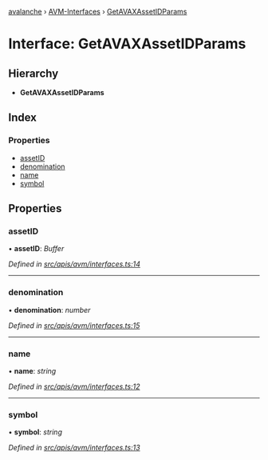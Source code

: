[avalanche](../README.md) › [AVM-Interfaces](../modules/avm_interfaces.md) › [GetAVAXAssetIDParams](avm_interfaces.getavaxassetidparams.md)

# Interface: GetAVAXAssetIDParams

## Hierarchy

* **GetAVAXAssetIDParams**

## Index

### Properties

* [assetID](avm_interfaces.getavaxassetidparams.md#assetid)
* [denomination](avm_interfaces.getavaxassetidparams.md#denomination)
* [name](avm_interfaces.getavaxassetidparams.md#name)
* [symbol](avm_interfaces.getavaxassetidparams.md#symbol)

## Properties

###  assetID

• **assetID**: *Buffer*

*Defined in [src/apis/avm/interfaces.ts:14](https://github.com/ava-labs/avalanchejs/blob/4e59193/src/apis/avm/interfaces.ts#L14)*

___

###  denomination

• **denomination**: *number*

*Defined in [src/apis/avm/interfaces.ts:15](https://github.com/ava-labs/avalanchejs/blob/4e59193/src/apis/avm/interfaces.ts#L15)*

___

###  name

• **name**: *string*

*Defined in [src/apis/avm/interfaces.ts:12](https://github.com/ava-labs/avalanchejs/blob/4e59193/src/apis/avm/interfaces.ts#L12)*

___

###  symbol

• **symbol**: *string*

*Defined in [src/apis/avm/interfaces.ts:13](https://github.com/ava-labs/avalanchejs/blob/4e59193/src/apis/avm/interfaces.ts#L13)*
